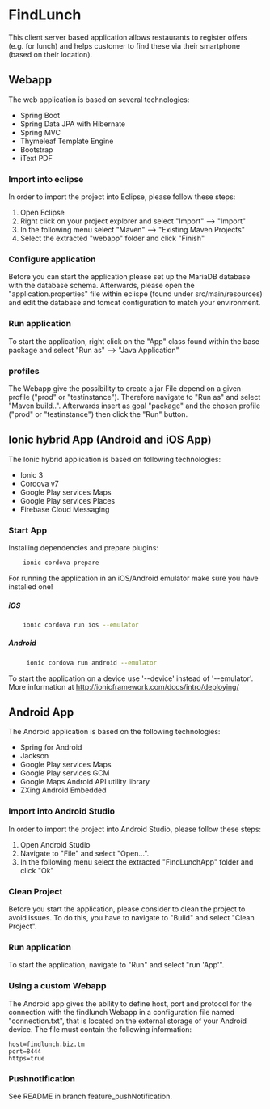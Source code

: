 # FindLunch
This client server based application allows restaurants to register offers (e.g. for lunch) and helps customer to find these via their smartphone (based on their location).

## Webapp
The web application is based on several technologies:
  * Spring Boot
  * Spring Data JPA with Hibernate
  * Spring MVC
  * Thymeleaf Template Engine
  * Bootstrap
  * iText PDF
  
### Import into eclipse

In order to import the project into Eclipse, please follow these steps:

1. Open Eclipse
2. Right click on your project explorer and select "Import" --> "Import"
3. In the following menu select "Maven" --> "Existing Maven Projects"
4. Select the extracted "webapp" folder and click "Finish"

### Configure application

Before you can start the application please set up the MariaDB database with the database schema.
Afterwards, please open the "application.properties" file within eclispe (found under src/main/resources) and edit the database and tomcat configuration to match your environment.

### Run application

To start the application, right click on the "App" class found within the base package and select "Run as" --> "Java Application"

### profiles
The Webapp give the possibility to create a jar File depend on a given profile ("prod" or "testinstance"). Therefore navigate to "Run as" and select "Maven build..". Afterwards insert as goal "package" and the chosen profile ("prod" or "testinstance") then click the "Run" button.

## Ionic hybrid App (Android and iOS App)
The Ionic hybrid application is based on following technologies:
 * Ionic 3
 * Cordova v7
 * Google Play services Maps
 * Google Play services Places
 * Firebase Cloud Messaging

### Start App
Installing dependencies and prepare plugins:
```bash
    ionic cordova prepare
```

For running the application in an iOS/Android emulator make sure you have installed one!
##### iOS
 ```bash
     ionic cordova run ios --emulator
 ```
##### Android
 ```bash
      ionic cordova run android --emulator
  ```

To start the application on a device use '--device' instead of '--emulator'. More information at 
http://ionicframework.com/docs/intro/deploying/

## Android App
The Android application is based on the following technologies:
  * Spring for Android
  * Jackson
  * Google Play services Maps
  * Google Play services GCM
  * Google Maps Android API utility library
  * ZXing Android Embedded
  
### Import into Android Studio

In order to import the project into Android Studio, please follow these steps:

1. Open Android Studio
2. Navigate to "File" and select "Open...".
3. In the following menu select the extracted "FindLunchApp" folder and click "Ok"

### Clean Project

Before you start the application, please consider to clean the project to avoid issues. To do this, you have to navigate to "Build" and select "Clean Project". 

### Run application

To start the application, navigate to "Run" and select "run 'App'". 

### Using a custom Webapp

The Android app gives the ability to define host, port and protocol for the connection with the findlunch Webapp in a configuration file named "connection.txt", 
that is located on the external storage of your Android device. The file must contain the following information:

	host=findlunch.biz.tm
	port=8444
	https=true
	
### Pushnotification
See README in branch feature_pushNotification.